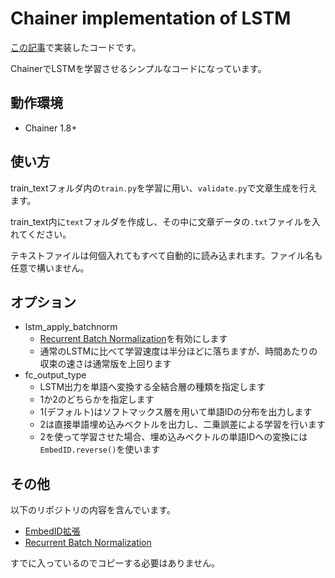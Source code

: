 # Chainer implementation of LSTM

[この記事](http://musyoku.github.io/2016/04/10/Chainer%E3%81%A7LSTM%E8%A8%80%E8%AA%9E%E3%83%A2%E3%83%87%E3%83%AB%E3%81%A8%E3%83%9F%E3%83%8B%E3%83%90%E3%83%83%E3%83%81%E5%AD%A6%E7%BF%92%E3%81%AE%E5%AE%9F%E8%A3%85/)で実装したコードです。

ChainerでLSTMを学習させるシンプルなコードになっています。

## 動作環境

- Chainer 1.8+

## 使い方

train_textフォルダ内の`train.py`を学習に用い、`validate.py`で文章生成を行えます。

train_text内に`text`フォルダを作成し、その中に文章データの`.txt`ファイルを入れてください。

テキストファイルは何個入れてもすべて自動的に読み込まれます。ファイル名も任意で構いません。

## オプション

- lstm_apply_batchnorm
	- [Recurrent Batch Normalization](http://arxiv.org/abs/1603.09025)を有効にします
	- 通常のLSTMに比べて学習速度は半分ほどに落ちますが、時間あたりの収束の速さは通常版を上回ります
- fc_output_type
	- LSTM出力を単語へ変換する全結合層の種類を指定します
	- 1か2のどちらかを指定します
	- 1(デフォルト)はソフトマックス層を用いて単語IDの分布を出力します
	- 2は直接単語埋め込みベクトルを出力し、二乗誤差による学習を行います
	- 2を使って学習させた場合、埋め込みベクトルの単語IDへの変換には`EmbedID.reverse()`を使います

## その他

以下のリポジトリの内容を含んでいます。

- [EmbedID拡張](https://github.com/musyoku/embed-id-extended)
- [Recurrent Batch Normalization](https://github.com/musyoku/recurrent-batch-normalization)

すでに入っているのでコピーする必要はありません。
